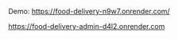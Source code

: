 Demo:
  https://food-delivery-n9w7.onrender.com/
  
  https://food-delivery-admin-d4l2.onrender.com
